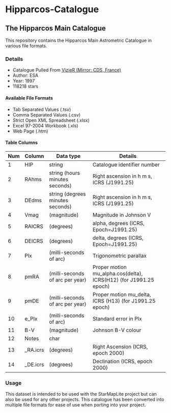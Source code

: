 # Hipparcos-Catalogue

## The Hipparcos Main Catalogue
This repository contains the Hipparcos Main Astrometric Catalogue in various file formats.

### Details
- Catalogue Pulled From [VizieR (Mirror: CDS, France)](http://vizier.u-strasbg.fr/)
- Author: ESA
- Year: 1997
- 118218 stars

#### Available File Formats
- Tab Separated Values (.tsv)
- Comma Separated Values (.csv)
- Strict Open XML Spreadsheet (.xlsx)
- Excel 97-2004 Workbook (.xls)
- Web Page (.htm)

#### Table Columns
| Num | Column | Data type | Details |
| --- | --- | --- | --- |
| 1 | HIP | string | Catalogue identifier number |
| 2 | RAhms | string (hours minutes seconds) | Right ascension in h m s, ICRS (J1991.25) |
| 3 | DEdms | string (degrees minutes seconds) | Right ascension in h m s, ICRS (J1991.25)|
| 4 | Vmag | (magnitude) | Magnitude in Johnson V |
| 5 | RAICRS | (degrees) | alpha, degrees (ICRS, Epoch=J1991.25) |
| 6 | DEICRS | (degrees) | delta, degrees (ICRS, Epoch=J1991.25) |
| 7 | Plx | (milli-seconds of arc) | Trigonometric parallax |
| 8 | pmRA | (milli-seconds of arc per year) | Proper motion mu_alpha.cos(delta), ICRS(H12) (for J1991.25 epoch) |
| 9 | pmDE | (milli-seconds of arc per year) | Proper motion mu_delta, ICRS (H13) (for J1991.25 epoch) |
| 10 | e_Plx | (milli-seconds of arc) | Standard error in Plx |
| 11 | B-V | (magnitude) | Johnson B-V colour |
| 12 | Notes | char |  |
| 13 | \_RA.icrs | (degrees) | Right Ascension (ICRS, epoch 2000) |
| 14 | \_DE.icrs | (degrees) | Declination (ICRS, epoch 2000) |

### Usage
This dataset is intended to be used with the StarMapLite project but can also be used for any other projects. This catalogue has been converted into multiple file formats for ease of use when porting into your project.
